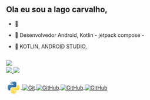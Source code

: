 

<!--
**iagocarvalho07/iagocarvalho07** is a ✨ _special_ ✨ repository because its `README.md` (this file) appears on your GitHub profile.

Here are some ideas to get you started:
-->


## Ola eu sou a Iago carvalho,
- 🔭 
- 🌱 Desenvolvedor Android, Kotlin - jetpack compose - 
- 🌱 KOTLIN, ANDROID STUDIO, 
  
  ##
 
<div> 
  <a href="https://www.linkedin.com/in/iago-carvalho-b096a21b8/" target="_blank"><img src="https://img.shields.io/badge/-LinkedIn-%230077B5?style=for-the-badge&logo=linkedin&logoColor=white" target="_blank"></a> 

  <div>
  <a href="https://github.com/fabis-li">
  <img height="180em" src="https://github-readme-stats.vercel.app/api?username=iagocarvalho07&show_icons=true&theme=github_dark&include_all_commits=true&count_private=true"/>
  <img height="180em" src="https://github-readme-stats.vercel.app/api/top-langs/?username=iagocarvalho07&layout=compact&langs_count=7&theme=github_dark"/>
</div>

 
<div style="display: inline_block"><br>

  <img align="center" alt="Python" height="40" width="40" src="https://raw.githubusercontent.com/devicons/devicon/master/icons/python/python-original.svg">
  <img align="center" alt="Git" height="40" width="40" src="https://cdn.jsdelivr.net/gh/devicons/devicon/icons/git/git-original.svg">
  <img align="center" alt="GitHub" height="40" width="40" src="https://user-images.githubusercontent.com/3369400/139447912-e0f43f33-6d9f-45f8-be46-2df5bbc91289.png">
<img align="center" alt="GitHub" height="40" width="40" src="https://cdn.jsdelivr.net/gh/devicons/devicon/icons/androidstudio/androidstudio-original.svg">
<img align="center" alt="GitHub" height="40" width="40" src="https://cdn.jsdelivr.net/gh/devicons/devicon/icons/kotlin/kotlin-original.svg">
  
</div>

